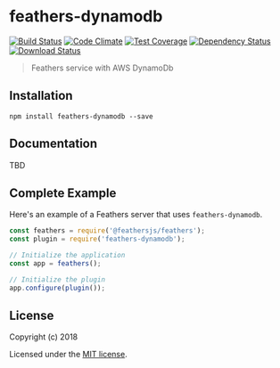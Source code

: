# feathers-dynamodb

[![Build Status](https://travis-ci.org/afifsohaili/feathers-dynamodb.png?branch=master)](https://travis-ci.org/afifsohaili/feathers-dynamodb)
[![Code Climate](https://codeclimate.com/github/afifsohaili/feathers-dynamodb/badges/gpa.svg)](https://codeclimate.com/github/afifsohaili/feathers-dynamodb)
[![Test Coverage](https://codeclimate.com/github/afifsohaili/feathers-dynamodb/badges/coverage.svg)](https://codeclimate.com/github/afifsohaili/feathers-dynamodb/coverage)
[![Dependency Status](https://img.shields.io/david/afifsohaili/feathers-dynamodb.svg?style=flat-square)](https://david-dm.org/afifsohaili/feathers-dynamodb)
[![Download Status](https://img.shields.io/npm/dm/feathers-dynamodb.svg?style=flat-square)](https://www.npmjs.com/package/feathers-dynamodb)

> Feathers service with AWS DynamoDb

## Installation

```
npm install feathers-dynamodb --save
```

## Documentation

TBD

## Complete Example

Here's an example of a Feathers server that uses `feathers-dynamodb`. 

```js
const feathers = require('@feathersjs/feathers');
const plugin = require('feathers-dynamodb');

// Initialize the application
const app = feathers();

// Initialize the plugin
app.configure(plugin());
```

## License

Copyright (c) 2018

Licensed under the [MIT license](LICENSE).
